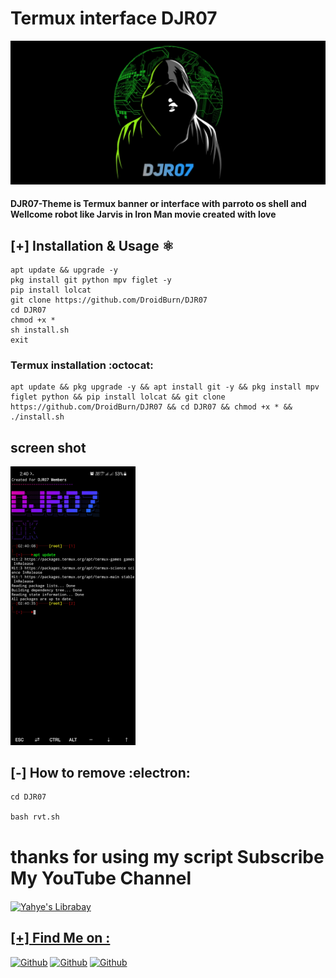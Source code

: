 # Termux interface DJR07 

<img src="/f.jpg" >

#### DJR07-Theme is Termux banner or interface with parroto os shell and Wellcome robot like Jarvis in Iron Man movie created with love

## [+] Installation & Usage :atom_symbol:
```
apt update && upgrade -y 
pkg install git python mpv figlet -y
pip install lolcat
git clone https://github.com/DroidBurn/DJR07
cd DJR07
chmod +x *
sh install.sh
exit
```
### Termux installation :octocat:
```
apt update && pkg upgrade -y && apt install git -y && pkg install mpv figlet python && pip install lolcat && git clone https://github.com/DroidBurn/DJR07 && cd DJR07 && chmod +x * && ./install.sh
```
## screen shot

<img width="200px" src="/s.jpg" >

## [-] How to remove :electron:
```
cd DJR07

bash rvt.sh
```
# thanks for using my script Subscribe My YouTube Channel 
<a href="https://youtube.com/c/DroidBurn">
  <img align="center" alt="Yahye's Librabay" width="100px" src="https://upload.wikimedia.org/wikipedia/commons/thumb/2/27/Liberapay_logo_v2_white-on-yellow.svg/1200px-Liberapay_logo_v2_white-on-yellow.svg.png" />




## [+] Find Me on :

[![Github](https://img.shields.io/badge/Youtube-DroidBurn-blue?style=for-the-badge&logo=youtube)](https://youtube.com/c/DroidBurn)
[![Github](https://img.shields.io/badge/TELEGRAM-DJR07-orange?style=for-the-badge&logo=telegram)](https://telegram.me/askdroidb)
[![Github](https://img.shields.io/badge/Instagram-Dheeraj-aqua?style=for-the-badge&logo=instagram)](https://instagram.com/droid.burn)

